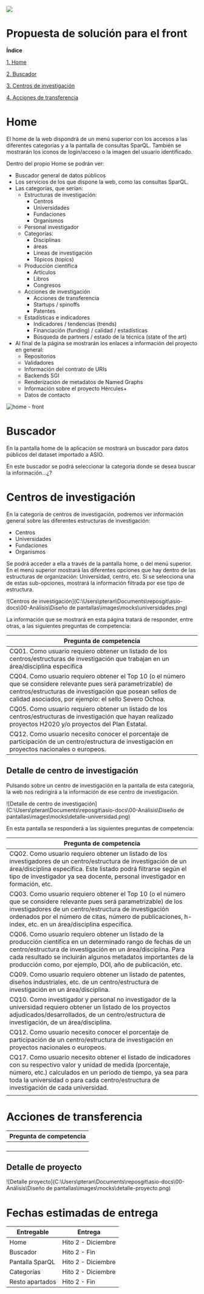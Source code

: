 

![](./images/logos_feder.png)

# Propuesta de solución para el front



**Índice**

[1. Home](#home)

[2. Buscador](#buscador)

[3. Centros de investigación](#centros-de-investigación)

[4. Acciones de transferencia](#acciones-de-transferencia)



Home
============

El home de la web dispondrá de un menú superior con los accesos a las diferentes categorías y a la pantalla de consultas SparQL. También se mostrarán los iconos de login/acceso o la imagen del usuario identificado. 

Dentro del propio Home se podrán ver:

- Buscador general de datos públicos
- Los servicios de los que dispone la web, como las consultas SparQL.
- Las categorías, que serían:
  - Estructuras de investigación:
    - Centros
    - Universidades
    - Fundaciones
    - Organismos
  - Personal investigador
  - Categorías:
    - Disciplinas
    - áreas
    - Líneas de investigación
    - Tópicos (topics)
  - Producción científica
    - Artículos
    - Libros
    - Congresos
  - Acciones de investigación
    - Acciones de transferencia
    - Startups / spinoffs
    - Patentes
  - Estadísticas e indicadores
    - Indicadores / tendencias (trends)
    - Financiación (funding) / calidad / estadísticas
    - Búsqueda de partners / estado de la técnica (state of the art)
- Al final de la página se mostrarán los enlaces a información del proyecto en general:
  - Repositorios
  - Validadores
  - Información del contrato de URIs
  - Backends SGI
  - Renderización de metadatos de Named Graphs
  - Información sobre el proyecto Hércules+
  - Datos de contacto



![home - front](./images/mocks/home.png)





Buscador
===================

En la pantalla home de la aplicación se mostrará un buscador para datos públicos del dataset importado a ASIO.

En este buscador se podrá seleccionar la categoría donde se desea buscar la información...¿?



# Centros de investigación



En la categoría de centros de investigación, podremos ver información general sobre las diferentes estructuras de investigación:

- Centros
- Universidades
- Fundaciones
- Organismos

Se podrá acceder a ella a través de la pantalla home, o del menú superior. En el menú superior mostrará las diferentes opciones que hay dentro de las estructuras de organización: Universidad, centro, etc. Si se selecciona una de estas sub-opciones, mostrará la información filtrada por ese tipo de estructura.



![Centros de investigación](C:\Users\pteran\Documents\reposgit\asio-docs\00-Análisis\Diseño de pantallas\images\mocks\universidades.png)



La información que se mostrará en esta página tratará de responder, entre otras, a las siguientes preguntas de competencia:

| Pregunta de competencia                                      |
| ------------------------------------------------------------ |
| CQ01. Como usuario requiero obtener un listado de los centros/estructuras de investigación que trabajan en un área/disciplina específica |
| CQ04. Como usuario requiero obtener el Top 10 (o el número que se considere relevante pues será parametrizable) de centros/estructuras de investigación que posean sellos de calidad asociados, por ejemplo: el sello Severo Ochoa. |
| CQ05. Como usuario requiero obtener un listado de los centros/estructuras de investigación que hayan realizado proyectos H2020 y/o proyectos del Plan Estatal. |
| CQ12. Como usuario necesito conocer el porcentaje de participación de un centro/estructura de investigación en proyectos nacionales o europeos. |



## Detalle de centro de investigación

Pulsando sobre un centro de investigación en la pantalla de esta categoría, la web nos redirigirá a la información de ese centro de investigación.

![Detalle de centro de investigación](C:\Users\pteran\Documents\reposgit\asio-docs\00-Análisis\Diseño de pantallas\images\mocks\detalle-universidad.png)



En esta pantalla se responderá a las siguientes preguntas de competencia:

| Pregunta de competencia                                      |
| ------------------------------------------------------------ |
| CQ02. Como usuario requiero obtener un listado de los investigadores de un centro/estructura de investigación de un área/disciplina específica. Este listado podrá filtrarse según el tipo de investigador ya sea docente, personal investigador en formación, etc. |
| CQ03. Como usuario requiero obtener el Top 10 (o el número que se considere relevante pues será parametrizable) de los investigadores de un centro/estructura de investigación ordenados por el número de citas, número de publicaciones, h-index, etc. en un área/disciplina específica. |
| CQ06. Como usuario requiero obtener un listado de la producción científica en un determinado rango de fechas de un centro/estructura de investigación en un área/disciplina. Para cada resultado se incluirán algunos metadatos importantes de la producción como, por ejemplo, DOI, año de publicación, etc. |
| CQ09. Como usuario requiero obtener un listado de patentes, diseños industriales, etc. de un centro/estructura de investigación en un área/disciplina. |
| CQ10. Como investigador y personal no investigador de la universidad requiero obtener un listado de los proyectos adjudicados/desarrollados, de un centro/estructura de investigación, de un área/disciplina. |
| CQ12. Como usuario necesito conocer el porcentaje de participación de un centro/estructura de investigación en proyectos nacionales o europeos. |
| CQ17. Como usuario necesito obtener el listado de indicadores con su respectivo valor y unidad de medida (porcentaje, número, etc.) calculados en un periodo de tiempo, ya sea para toda la universidad o para cada centro/estructura de investigación de cada universidad. |
|                                                              |



# Acciones de transferencia









| Pregunta de competencia |
| ----------------------- |
|                         |
|                         |
|                         |
|                         |





## Detalle de proyecto

![Detalle proyecto](C:\Users\pteran\Documents\reposgit\asio-docs\00-Análisis\Diseño de pantallas\images\mocks\detalle-proyecto.png)





Fechas estimadas de entrega
===================

| Entregable      | Entrega            |
| --------------- | ------------------ |
| Home            | Hito 2 - Diciembre |
| Buscador        | Hito 2 - Fin       |
| Pantalla SparQL | Hito 2 - Diciembre |
| Categorías      | Hito 2 - Diciembre |
| Resto apartados | Hito 2 - Fin       |




